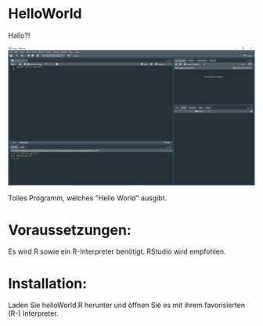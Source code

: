 # HelloWorld
Hallo?!

![Screenshot](helloWorldRStudioScreenshot.png?raw=true)

Tolles Programm, welches "Hello World" ausgibt.

# Voraussetzungen:

Es wird R sowie ein R-Interpreter benötigt. RStudio wird empfohlen.

# Installation:

Laden Sie helloWorld.R herunter und öffnen Sie es mit ihrem favorisierten (R-) Interpreter.
